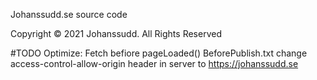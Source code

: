 Johanssudd.se source code

Copyright © 2021 Johanssudd. All Rights Reserved

#TODO
Optimize:
  Fetch befiore pageLoaded()
  BeforePublish.txt
  change access-control-allow-origin header in server to https://johanssudd.se
